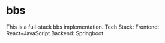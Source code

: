 # bbs
This is a full-stack bbs implementation.
Tech Stack:
Frontend: React+JavaScript
Backend: Springboot
